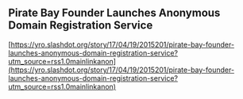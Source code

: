 ## Pirate Bay Founder Launches Anonymous Domain Registration Service
  
  [https://yro.slashdot.org/story/17/04/19/2015201/pirate-bay-founder-launches-anonymous-domain-registration-service?utm_source=rss1.0mainlinkanon](https://yro.slashdot.org/story/17/04/19/2015201/pirate-bay-founder-launches-anonymous-domain-registration-service?utm_source=rss1.0mainlinkanon)